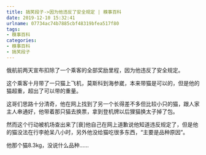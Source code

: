 ```yaml
---
title: 搞笑段子->因为他违反了安全规定 | 糗事百科
date: 2019-12-10 15:32:41
urlname: 07734ac74b7885cbf48319bfea517f80
tags: 
- 糗事百科
categories:
- 糗事百科
- 搞笑段子
---
```

俄航前两天宣布扣除了一个乘客的全部奖励里程，因为他违反了安全规定。

这个乘客十月带了一只猫上飞机，莫斯科到海参崴，本来带猫是可以的，但是他的猫超重，超出了可以带的重量。

这哥们思路十分清奇，他在网上找到了另一个长得差不多但比较小只的猫，跟人家主人串通好，他带着那只猫去换票，拿到登机牌以后狸猫换太子掉了包。

然而这个行动被机场查出来了[衰]他自己在网上道歉说他知道违反规定了，但是他的猫没法在行李舱呆八小时，另外他没给猫吃很多东西，“主要是品种原因”。

他那个猫8.3kg，没说什么品种……



